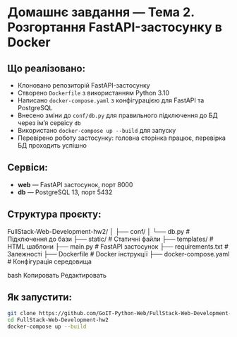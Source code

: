 # Домашнє завдання — Тема 2. Розгортання FastAPI-застосунку в Docker

## Що реалізовано:

- Клоновано репозиторій FastAPI-застосунку
- Створено `Dockerfile` з використанням Python 3.10
- Написано `docker-compose.yaml` з конфігурацією для FastAPI та PostgreSQL
- Внесено зміни до `conf/db.py` для правильного підключення до БД через ім’я сервісу `db`
- Використано `docker-compose up --build` для запуску
- Перевірено роботу застосунку: головна сторінка працює, перевірка БД проходить успішно

## Сервіси:

- **web** — FastAPI застосунок, порт 8000
- **db** — PostgreSQL 13, порт 5432

## Структура проєкту:

FullStack-Web-Development-hw2/
│
├── conf/
│ └── db.py # Підключення до бази
├── static/ # Статичні файли
├── templates/ # HTML шаблони
├── main.py # FastAPI застосунок
├── requirements.txt # Залежності
├── Dockerfile # Docker інструкції
├── docker-compose.yaml # Конфігурація середовища

bash
Копировать
Редактировать

## Як запустити:

```bash
git clone https://github.com/GoIT-Python-Web/FullStack-Web-Development-hw2
cd FullStack-Web-Development-hw2
docker-compose up --build